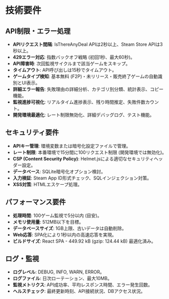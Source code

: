 # 技術要件

## API制限・エラー処理

* **APIリクエスト間隔**: IsThereAnyDeal APIは2秒以上、Steam Store APIは3秒以上。
* **429エラー対応**: 指数バックオフ戦略 (初回1秒、最大60秒)。
* **API障害時**: 次回監視サイクルまで該当ゲームをスキップ。
* **タイムアウト**: API呼び出しは15秒でタイムアウト。
* **ゲームタイプ検知**: 基本無料 (F2P)・未リリース・販売終了ゲームの自動識別とUI表示。
* **詳細エラー報告**: 失敗理由の詳細分析、カテゴリ別分類、統計表示、コピー機能。
* **監視進捗可視化**: リアルタイム進捗表示、残り時間推定、失敗件数カウント。
* **開発環境最適化**: レート制限無効化、詳細デバッグログ、テスト機能。

## セキュリティ要件

* **APIキー管理**: 環境変数または暗号化設定ファイルで管理。
* **レート制限**: 本番環境で15分間に100リクエスト制限 (開発環境では無効化)。
* **CSP (Content Security Policy)**: Helmet.jsによる適切なセキュリティヘッダー設定。
* **データベース**: SQLite暗号化オプション検討。
* **入力検証**: Steam App ID形式チェック、SQLインジェクション対策。
* **XSS対策**: HTMLエスケープ処理。

## パフォーマンス要件

* **処理時間**: 100ゲーム監視で5分以内 (目安)。
* **メモリ使用量**: 512MB以下を目標。
* **データベースサイズ**: 1GB上限、古いデータは自動削除。
* **Web応答**: SPA化により1秒以内の高速応答を実現。
* **ビルドサイズ**: React SPA - 449.92 kB (gzip: 124.44 kB) 最適化済み。

## ログ・監視

* **ログレベル**: DEBUG, INFO, WARN, ERROR。
* **ログファイル**: 日次ローテーション、最大10MB。
* **監視メトリクス**: API成功率、平均レスポンス時間、エラー発生回数。
* **ヘルスチェック**: 最終更新時刻、API接続状況、DBアクセス状況。